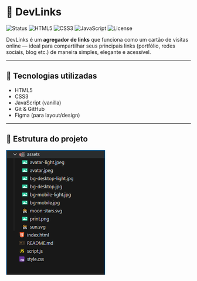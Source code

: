 # 🔗 DevLinks

![Status](https://img.shields.io/badge/status-em%20desenvolvimento-blue)
![HTML5](https://img.shields.io/badge/HTML5-orange?logo=html5)
![CSS3](https://img.shields.io/badge/CSS3-blue?logo=css3)
![JavaScript](https://img.shields.io/badge/JavaScript-yellow?logo=javascript)
![License](https://img.shields.io/badge/license-MIT-green)

DevLinks é um **agregador de links** que funciona como um cartão de visitas online — ideal para compartilhar seus principais links (portfólio, redes sociais, blog etc.) de maneira simples, elegante e acessível.

---

## 🧩 Tecnologias utilizadas

- HTML5  
- CSS3  
- JavaScript (vanilla)  
- Git & GitHub  
- Figma (para layout/design)  

---

## 📂 Estrutura do projeto

![alt text](./assets/image.png)